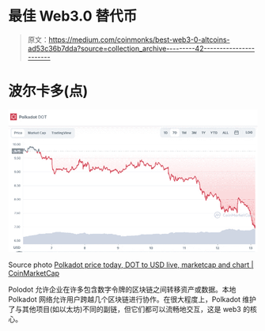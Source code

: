 # 最佳 Web3.0 替代币

> 原文：<https://medium.com/coinmonks/best-web3-0-altcoins-ad53c36b7dda?source=collection_archive---------42----------------------->

# 波尔卡多(点)

![](img/4e92479cb06f12c757e384258cdf9ca3.png)

Source photo [Polkadot price today, DOT to USD live, marketcap and chart | CoinMarketCap](https://coinmarketcap.com/currencies/polkadot-new/)

Polodot 允许企业在许多包含数字令牌的区块链之间转移资产或数据。本地 Polkadot 网络允许用户跨越几个区块链进行协作。在很大程度上，Polkadot 维护了与其他项目(如以太坊)不同的副链，但它们都可以流畅地交互，这是 web3 的核心。